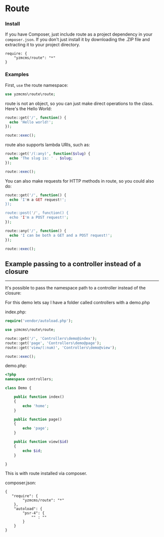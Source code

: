 Route
=====

### Install

If you have Composer, just include route as a project dependency in your `composer.json`. If you don't just install it by downloading the .ZIP file and extracting it to your project directory.

```
require: {
    "yzmcms/route": "*"
}
```

### Examples

First, `use` the route namespace:

```PHP
use yzmcms\route\route;
```

route is not an object, so you can just make direct operations to the class. Here's the Hello World:

```PHP
route::get('/', function() {
  echo 'Hello world!';
});

route::exec();
```

route also supports lambda URIs, such as:

```PHP
route::get('/(:any)', function($slug) {
  echo 'The slug is: ' . $slug;
});

route::exec();
```

You can also make requests for HTTP methods in route, so you could also do:

```PHP
route::get('/', function() {
  echo 'I'm a GET request!';
});

route::post('/', function() {
  echo 'I'm a POST request!';
});

route::any('/', function() {
  echo 'I can be both a GET and a POST request!';
});

route::exec();
```


## Example passing to a controller instead of a closure
<hr>
It's possible to pass the namespace path to a controller instead of the closure:

For this demo lets say I have a folder called controllers with a demo.php

index.php:

```php
require('vendor/autoload.php');

use yzmcms\route\route;

route::get('/', 'Controllers\demo@index');
route::get('page', 'Controllers\demo@page');
route::get('view/(:num)', 'Controllers\demo@view');

route::exec();
```

demo.php:

```php
<?php
namespace controllers;

class Demo {

    public function index()
    {
        echo 'home';
    }

    public function page()
    {
        echo 'page';
    }

    public function view($id)
    {
        echo $id;
    }

}
```

This is with route installed via composer.

composer.json:

```
{
   "require": {
        "yzmcms/route": "*"
    },
    "autoload": {
        "psr-4": {
            "" : ""
        }
    }
}
